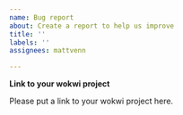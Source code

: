 ```yaml
---
name: Bug report
about: Create a report to help us improve
title: ''
labels: ''
assignees: mattvenn

---
```


**Link to your wokwi project**

Please put a link to your wokwi project here.
